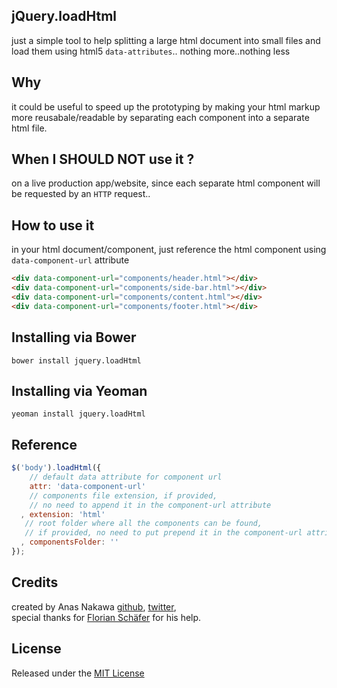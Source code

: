 ## jQuery.loadHtml
just a simple tool to help splitting a large html document into small files and load them using html5 `data-attributes`.. nothing more..nothing less

## Why
it could be useful to speed up the prototyping by making your html markup more reusabale/readable by separating each component into a separate html file.

## When I SHOULD NOT use it ?
on a live production app/website, since each separate html component will be requested by an `HTTP` request..

## How to use it
in your html document/component, just reference the html component using `data-component-url` attribute
```html
<div data-component-url="components/header.html"></div>
<div data-component-url="components/side-bar.html"></div>
<div data-component-url="components/content.html"></div>
<div data-component-url="components/footer.html"></div>
```

## Installing via Bower
```
bower install jquery.loadHtml
```

## Installing via Yeoman
```
yeoman install jquery.loadHtml
```

## Reference
```js
$('body').loadHtml({
    // default data attribute for component url
    attr: 'data-component-url'
    // components file extension, if provided, 
    // no need to append it in the component-url attribute
  , extension: 'html' 
   // root folder where all the components can be found, 
   // if provided, no need to put prepend it in the component-url attribute
  , componentsFolder: ''
});
```

## Credits
created by Anas Nakawa [github](//github.com/anasnakawa), [twitter](//twitter.com/anasnakawa),  
special thanks for [Florian Schäfer](//github.com/fschaefer) for his help.

## License
Released under the [MIT License](http://www.opensource.org/licenses/mit-license.php)
